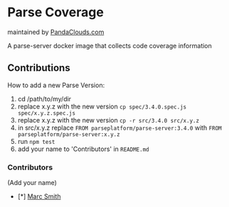 
Parse Coverage
=========
maintained by [PandaClouds.com](https://pandaclouds.com)

A parse-server docker image that collects code coverage information


Contributions
-------------

How to add a new Parse Version:

1. cd /path/to/my/dir
2. replace x.y.z with the new version `cp spec/3.4.0.spec.js spec/x.y.z.spec.js`
3. replace x.y.z with the new version `cp -r src/3.4.0 src/x.y.z`
4. in src/x.y.z replace `FROM parseplatform/parse-server:3.4.0` with `FROM parseplatform/parse-server:x.y.z`
5. run `npm test`
6. add your name to 'Contributors' in `README.md`


### Contributors

(Add your name)

- [*] [Marc Smith](https://github.com/mrmarcsmith)
